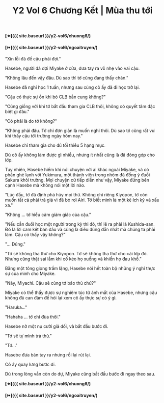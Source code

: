 ﻿---
layout: post
title: Y2 Vol 6 Chương Kết | Mùa thu tới
permalink: /y2-vol6/chuongket/
---

**[⏪]({{ site.baseurl }}/y2-vol6/chuong6/)**

**[⏩]({{ site.baseurl }}/y2-vol6/ngoaitruyen/)**

"Xin lỗi đã để cậu phải đợi."

Hasebe, người đã đợi Miyake ở cửa, đưa tay ra vỗ nhẹ vào vai cậu.

"Không lâu đến vậy đâu. Dù sao thì tớ cũng đang thấy chán."

Hasebe đã nghỉ học 1 tuần, nhưng sau cùng cô ấy đã đi học trở lại.

"Cậu có thực sự ổn khi bỏ CLB bắn cung không?"

"Cũng giống với khi tớ bắt đầu tham gia CLB thôi, không có quyết tâm đặc biệt gì đâu."

"Có phải là do tớ không?"

"Không phải đâu. Tớ chỉ đơn giản là muốn nghỉ thôi. Dù sao tớ cũng rất vui khi thấy cậu tới trường ngày hôm nay."

Hasebe chỉ tham gia cho đủ tối thiểu 5 hạng mục.

Dù cô ấy không làm được gì nhiều, nhưng ít nhất cũng là đã đóng góp cho lớp.

Tuy nhiên, Hasebe hiếm khi nói chuyện với ai khác ngoài Miyake, và có phần ghẻ lạnh với Yukimura, một thành viên trong nhóm đã đồng ý đuổi Sakura khỏi trường. Mọi chuyện cứ tiếp diễn như vậy, Miyake đứng bên cạnh Hasebe mà không nói một lời nào.

"Lúc đầu, tớ đã định phá hủy mọi thứ. Không chỉ riêng Kiyopon, tớ còn muốn tất cả phải trả giá vì đã bỏ rơi Airi. Tớ biết mình là một kẻ ích kỷ và xấu xa."

"Không ... tớ hiểu cảm giảm giác của cậu."

"Nếu cần đuổi học một người trong kỳ thi đó, thì lẽ ra phải là Kushida-san. Đó là lời cam kết ban đầu và cũng là điều đúng đắn nhất mà chúng ta phải làm. Cậu có thấy vậy không?"

"... Đúng."

"Tớ sẽ không tha thứ cho Kiyopon. Tớ sẽ không tha thứ cho cái lớp đó. Nhưng cũng thật sai lầm khi cố kéo họ xuống và khiến họ đau khổ."

Bằng một tông giọng trầm lặng, Hasebe nói hết toàn bộ những ý nghĩ thực sự của mình cho Miyake.

"Này, Miyachi. Cậu sẽ cùng tớ báo thù chứ?"

Miyake có thể thấy được sự nghiêm túc từ ánh mắt của Hasebe, nhưng cậu không đủ can đảm để hỏi lại xem cô ấy thực sự có ý gì.

"Haruka..."

"Hahaha ... tớ chỉ đùa thôi."

Hasebe nở một nụ cười giả dối, và bắt đầu bước đi.

"Tớ sẽ tự mình trả thù."

"Tớ..."

Hasebe đưa bàn tay ra nhưng rồi lại rút lại.

Cô ấy quay lưng bước đi.

Dù trong lòng vẫn còn do dự, Miyake cũng bắt đầu bước đi ngay theo sau.

**[⏪]({{ site.baseurl }}/y2-vol6/chuong6/)**

**[⏩]({{ site.baseurl }}/y2-vol6/ngoaitruyen/)**